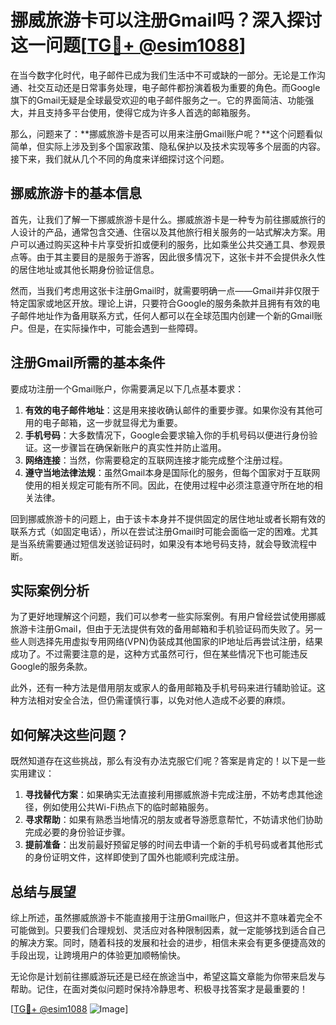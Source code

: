 # 挪威旅游卡可以注册Gmail吗？深入探讨这一问题[[TG💪+ @esim1088](https://t.me/s/esim1088)]

在当今数字化时代，电子邮件已成为我们生活中不可或缺的一部分。无论是工作沟通、社交互动还是日常事务处理，电子邮件都扮演着极为重要的角色。而Google旗下的Gmail无疑是全球最受欢迎的电子邮件服务之一。它的界面简洁、功能强大，并且支持多平台使用，使得它成为许多人首选的邮箱服务。

那么，问题来了：**挪威旅游卡是否可以用来注册Gmail账户呢？**这个问题看似简单，但实际上涉及到多个国家政策、隐私保护以及技术实现等多个层面的内容。接下来，我们就从几个不同的角度来详细探讨这个问题。

## 挪威旅游卡的基本信息

首先，让我们了解一下挪威旅游卡是什么。挪威旅游卡是一种专为前往挪威旅行的人设计的产品，通常包含交通、住宿以及其他旅行相关服务的一站式解决方案。用户可以通过购买这种卡片享受折扣或便利的服务，比如乘坐公共交通工具、参观景点等。由于其主要目的是服务于游客，因此很多情况下，这张卡并不会提供永久性的居住地址或其他长期身份验证信息。

然而，当我们考虑用这张卡注册Gmail时，就需要明确一点——Gmail并非仅限于特定国家或地区开放。理论上讲，只要符合Google的服务条款并且拥有有效的电子邮件地址作为备用联系方式，任何人都可以在全球范围内创建一个新的Gmail账户。但是，在实际操作中，可能会遇到一些障碍。

## 注册Gmail所需的基本条件

要成功注册一个Gmail账户，你需要满足以下几点基本要求：

1. **有效的电子邮件地址**：这是用来接收确认邮件的重要步骤。如果你没有其他可用的电子邮箱，这一步就显得尤为重要。
2. **手机号码**：大多数情况下，Google会要求输入你的手机号码以便进行身份验证。这一步骤旨在确保新账户的真实性并防止滥用。
3. **网络连接**：当然，你需要稳定的互联网连接才能完成整个注册过程。
4. **遵守当地法律法规**：虽然Gmail本身是国际化的服务，但每个国家对于互联网使用的相关规定可能有所不同。因此，在使用过程中必须注意遵守所在地的相关法律。

回到挪威旅游卡的问题上，由于该卡本身并不提供固定的居住地址或者长期有效的联系方式（如固定电话），所以在尝试注册Gmail时可能会面临一定的困难。尤其是当系统需要通过短信发送验证码时，如果没有本地号码支持，就会导致流程中断。

## 实际案例分析

为了更好地理解这个问题，我们可以参考一些实际案例。有用户曾经尝试使用挪威旅游卡注册Gmail，但由于无法提供有效的备用邮箱和手机验证码而失败了。另一些人则选择先用虚拟专用网络(VPN)伪装成其他国家的IP地址后再尝试注册，结果成功了。不过需要注意的是，这种方式虽然可行，但在某些情况下也可能违反Google的服务条款。

此外，还有一种方法是借用朋友或家人的备用邮箱及手机号码来进行辅助验证。这种方法相对安全合法，但仍需谨慎行事，以免对他人造成不必要的麻烦。

## 如何解决这些问题？

既然知道存在这些挑战，那么有没有办法克服它们呢？答案是肯定的！以下是一些实用建议：

1. **寻找替代方案**：如果确实无法直接利用挪威旅游卡完成注册，不妨考虑其他途径，例如使用公共Wi-Fi热点下的临时邮箱服务。
2. **寻求帮助**：如果有熟悉当地情况的朋友或者导游愿意帮忙，不妨请求他们协助完成必要的身份验证步骤。
3. **提前准备**：出发前最好预留足够的时间去申请一个新的手机号码或者其他形式的身份证明文件，这样即使到了国外也能顺利完成注册。

## 总结与展望

综上所述，虽然挪威旅游卡不能直接用于注册Gmail账户，但这并不意味着完全不可能做到。只要我们合理规划、灵活应对各种限制因素，就一定能够找到适合自己的解决方案。同时，随着科技的发展和社会的进步，相信未来会有更多便捷高效的手段出现，让跨境用户的体验更加顺畅愉快。

无论你是计划前往挪威游玩还是已经在旅途当中，希望这篇文章能为你带来启发与帮助。记住，在面对类似问题时保持冷静思考、积极寻找答案才是最重要的！

[[TG💪+ @esim1088](https://t.me/s/esim1088) ![Image](https://i.postimg.cc/4NQfJmqS/Snipaste-2025-05-13-00-14-12.png)]